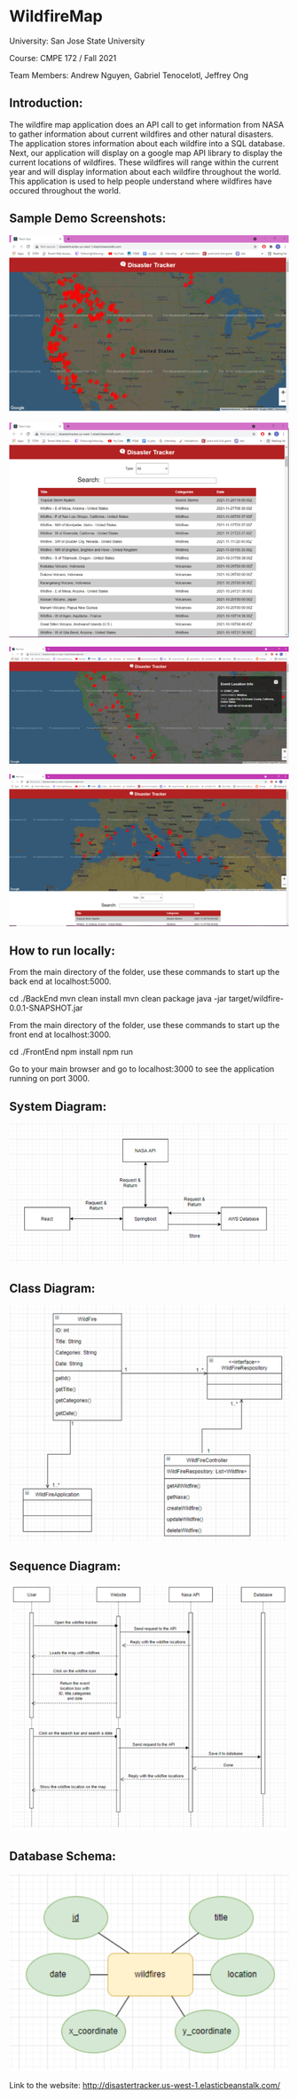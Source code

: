 ﻿# WildfireMap

University: San Jose State University

Course: CMPE 172 / Fall 2021

Team Members: Andrew Nguyen, Gabriel Tenocelotl, Jeffrey Ong

## Introduction:
The wildfire map application does an API call to get information from NASA to gather information about current wildfires and other natural disasters.
The application stores information about each wildfire into a SQL database. Next, our application will display on a google map API library to
display the current locations of wildfires. These wildfires will range within the current year and will display information about each wildfire throughout
the world. This application is used to help people understand where wildfires have occured throughout the world. 

## Sample Demo Screenshots: 

![Demo Screenshots](/Documentation/wildfireFrontPage.PNG?raw=true "Start Page")

![Demo Screenshots](/Documentation/wildfireFrontPage2.PNG?raw=true "Start 2")

![Demo Screenshots](/Documentation/secondExample.PNG?raw=true "More information on wildfires")

![Demo Screenshots](/Documentation/thirdExample.PNG?raw=true "Europe wildfires")

## How to run locally:

From the main directory of the folder, use these commands to start up the back end at localhost:5000.


cd ./BackEnd
mvn clean install
mvn clean package
java -jar target/wildfire-0.0.1-SNAPSHOT.jar

From the main directory of the folder, use these commands to start up the front end at localhost:3000.


cd ./FrontEnd
npm install
npm run


Go to your main browser and go to localhost:3000 to see the application running on port 3000.

## System Diagram:

![System Diagram](/Documentation/System%20Diagram.PNG?raw=true)

## Class Diagram:

![Class Diagram](/Documentation/Class%20Diagram.PNG?raw=true)

## Sequence Diagram:

![Sequence Diagram](/Documentation/Sequence%20Diagram.PNG?raw=true)

## Database Schema:

![Database Schema](/Documentation/Database%20Schema.PNG?raw=true)

Link to the website: http://disastertracker.us-west-1.elasticbeanstalk.com/
